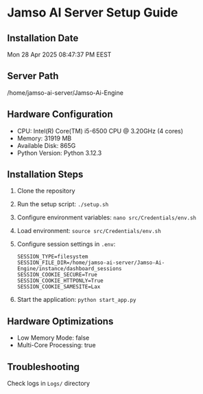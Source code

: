 # Jamso AI Server Setup Guide

## Installation Date

Mon 28 Apr 2025 08:47:37 PM EEST

## Server Path

/home/jamso-ai-server/Jamso-Ai-Engine

## Hardware Configuration

- CPU: Intel(R) Core(TM) i5-6500 CPU @ 3.20GHz (4 cores)
- Memory: 31919 MB
- Available Disk: 865G
- Python Version: Python 3.12.3

## Installation Steps

1. Clone the repository
2. Run the setup script: `./setup.sh`
3. Configure environment variables: `nano src/Credentials/env.sh`
4. Load environment: `source src/Credentials/env.sh`
5. Configure session settings in `.env`:

   ```env
   SESSION_TYPE=filesystem
   SESSION_FILE_DIR=/home/jamso-ai-server/Jamso-Ai-Engine/instance/dashboard_sessions
   SESSION_COOKIE_SECURE=True
   SESSION_COOKIE_HTTPONLY=True
   SESSION_COOKIE_SAMESITE=Lax
   ```

6. Start the application: `python start_app.py`

## Hardware Optimizations

- Low Memory Mode: false
- Multi-Core Processing: true

## Troubleshooting

Check logs in `Logs/` directory
